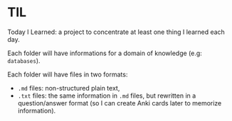# TIL
Today I Learned: a project to concentrate at least one thing I learned each day.

Each folder will have informations for a domain of knowledge (e.g: `databases`).

Each folder will have files in two formats:
- `.md` files: non-structured plain text,
- `.txt` files: the same information in `.md` files, but rewritten in a question/answer format (so I can create Anki cards later to memorize information).

